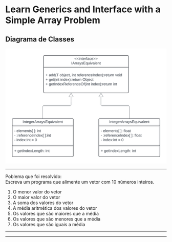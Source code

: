 # Learn Generics and Interface with a Simple Array Problem

## Diagrama de Classes

![](https://raw.githubusercontent.com/gustavo-rickli/learn-generics-and-interfaces/main/Blank%20diagram.png)

*******
Poblema que foi resolvido:<br>
Escreva um programa que alimente um vetor com 10 números inteiros.
 1. O menor valor do vetor
 2. O maior valor do vetor
 3. A soma dos valores do vetor
 4. A média aritmética dos valores do vetor
 5. Os valores que são maiores que a média
 6. Os valores que são menores que a média
 7. Os valores que são iguais a média

*******

<hr>
